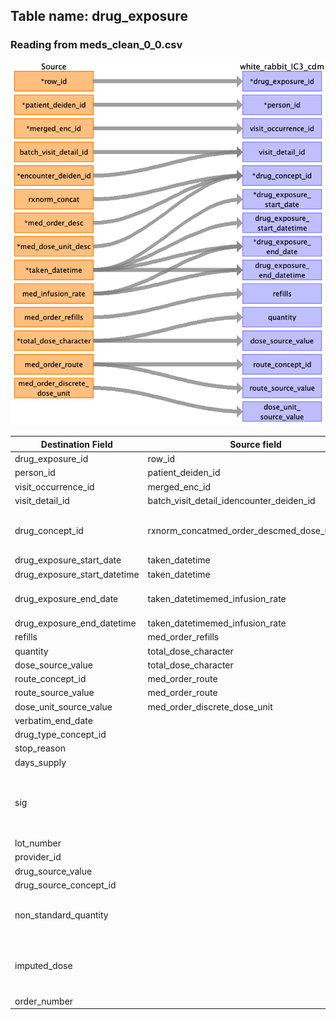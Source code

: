## Table name: drug_exposure

### Reading from meds_clean_0_0.csv

![](../md_files/image35.png)

| Destination Field | Source field | Logic | Comment field |
| --- | --- | --- | --- |
| drug_exposure_id | row_id |  | Auto increment |
| person_id | patient_deiden_id |  |  |
| visit_occurrence_id | merged_enc_id |  |  |
| visit_detail_id | batch_visit_detail_idencounter_deiden_id |  |  |
| drug_concept_id | rxnorm_concatmed_order_descmed_dose_unit_desc |  | Manual curation(i.e; merge of these columns which will result in unique key ) |
| drug_exposure_start_date | taken_datetime |  |  |
| drug_exposure_start_datetime | taken_datetime |  |  |
| drug_exposure_end_date | taken_datetimemed_infusion_rate |  | Concat Taken_datetime with infusion duration |
| drug_exposure_end_datetime | taken_datetimemed_infusion_rate |  |  |
| refills | med_order_refills |  |  |
| quantity | total_dose_character |  |  |
| dose_source_value | total_dose_character |  |  |
| route_concept_id | med_order_route |  |  |
| route_source_value | med_order_route |  |  |
| dose_unit_source_value | med_order_discrete_dose_unit |  |  |
| verbatim_end_date |  |  | Not populated |
| drug_type_concept_id |  |  | Fill with 32817(EHR) |
| stop_reason |  |  | Not Available |
| days_supply |  |  | Not populated |
| sig |  |  | In the data coming up, sig might have a different name but it is mapped to sig source column if available |
| lot_number |  |  | Not Populated |
| provider_id |  |  | Not Populated |
| drug_source_value |  |  |  |
| drug_source_concept_id |  |  | Not Populated |
| non_standard_quantity |  |  | It is a binary flag for drugs that do not have standard quantity |
| imputed_dose |  |  | It is a binary flag to indicate that was inferred from the border description or not |
| order_number |  |  | med_order_deiden_id |

